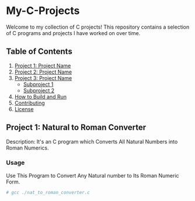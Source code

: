 # My-C-Projects

Welcome to my collection of C projects! This repository contains a selection of C programs and projects I have worked on over time.

## Table of Contents

1. [Project 1: Project Name](#project-1-project-name)
2. [Project 2: Project Name](#project-2-project-name)
3. [Project 3: Project Name](#project-3-project-name)
   - [Subproject 1](#subproject-1)
   - [Subproject 2](#subproject-2)
4. [How to Build and Run](#how-to-build-and-run)
5. [Contributing](#contributing)
6. [License](#license)

## Project 1: Natural to Roman Converter
Description: It's an C program which Converts All Natural Numbers into Roman Numerics.

### Usage
Use This Program to Convert Any Natural number to Its Roman Numeric Form.

```bash
# gcc ./nat_to_roman_converter.c
